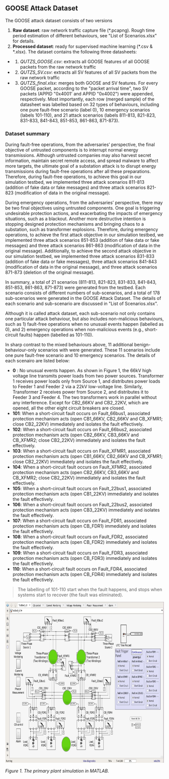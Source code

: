 ## GOOSE Attack Dataset
The GOOSE attack dataset consists of two versions
1. **Raw dataset**: raw network traffic capture file (\*.pcapng). Rough time period estimation of different behaviours, see "List of Scenarios.xlsx" for details.
2. **Processed dataset**: ready for supervised machine learning (\*.csv & \*.xlsx). The dataset contains the following three datasheets:
- 1) *QUTZS_GOOSE.csv*: extracts all GOOSE features of all GOOSE packets from the raw network traffic 
- 2) *QUTZS_SV.csv*: extracts all SV features of all SV packets from the raw network traffic
- 3) *QUTZS_final.xlsx*: merges both GOOSE and SV features. For every GOOSE packet, according to the "packet arrival time", two SV packets (APPID "0x4001' and APPID "0x4002") were appended, respectively. Most importantly, each row (merged sample) of the datasheet was labelled based on 32 types of behaviours, including one pure fault-free scenario (label 0), 10 emergency scenarios (labels 101-110), and 21 attack scenarios (labels 811-813, 821-823, 831-833, 841-843, 851-853, 861-863, 871-873).

### Dataset summary
During fault-free operations, from the adversaries’ perspective, the final objective of untrusted components is to interrupt normal energy transmissions. Although untrusted companies may also harvest secret information, maintain secret remote access, and spread malware to affect more targets, the ultimate goal of a substation attack is to disrupt energy transmissions during fault-free operations after all these preparations. Therefore, during fault-free operations, to achieve this goal in our simulation testbed, we implemented three attack scenarios 811-813 (addition of fake data or fake messages) and three attack scenarios 821-823 (modification of data in the original message).

During emergency operations, from the adversaries’ perspective, there may be two final objectives using untrusted components. One goal is triggering undesirable protection actions, and exacerbating the impacts of emergency situations, such as a blackout. Another more destructive intention is stopping designed protection mechanisms and bringing chaos to a substation, such as transformer explosions. Therefore, during emergency operations, to achieve the first attack objective in our simulation testbed, we implemented three attack scenarios 851-853 (addition of fake data or fake messages) and three attack scenarios 861-863 (modification of data in the original message). Additionally, to achieve the second attack objective in our simulation testbed, we implemented three attack scenarios 831-833 (addition of fake data or fake messages), three attack scenarios 841-843 (modification of data in the original message), and three attack scenarios 871-873 (deletion of the original message).

In summary, a total of 21 scenarios (811-813, 821-823, 831-833, 841-843, 851-853, 861-863, 871-873) were generated from the testbed. Each scenario consists of different numbers of sub-scenarios, and a total of 178 sub-scenarios were generated in the GOOSE Attack Dataset. The details of each scenario and sub-scenario are discussed in "List of Scenarios.xlsx". 

Although it is called attack dataset, each sub-scenario not only contains one particular attack behaviour, but also includes non-malicious behaviours, such as 1) fault-free operations when no unusual events happen (labelled as 0), and 2) emergency operations when non-malicious events (e.g., short-circuit faults) happen (labelled as 101-110).

In sharp contrast to the mixed behaviours above, 11 additional benign-behaviour-only scenarios with were generated. These 11 scenarios include one pure fault-free scenario and 10 emergency scenarios. The details of each scenairo are listed below:
-  **0** : No unusual events happen. As shown in Figure 1, the 66kV high voltage line transmits power loads from two power sources. Transformer 1 receives power loads only from Source 1, and distributes power loads to Feeder 1 and Feeder 2 via a 22kV low-voltage line. Similarly, Transformer 2 receives power from Source 2, and distributes it to Feeder 3 and Feeder 4. The two transformers work in parallel without any interference. Except for CB2_66KV and CB2_22KV, which are opened, all the other eight circuit breakers are closed.
- **101**: When a short-circuit fault occurs on Fault_66bus1, associated protection mechanism acts (open CB1_66KV, CB2_66KV and CB_XFMR1; close CB2_22KV) immediately and isolates the fault effectively.
- **102**: When a short-circuit fault occurs on Fault_66bus2, associated protection mechanism acts (open CB2_66KV, CB3_66KV and CB_XFMR2; close CB2_22KV) immediately and isolates the fault effectively.
- **103**: When a short-circuit fault occurs on Fault_XFMR1, associated protection mechanism acts (open CB1_66KV, CB2_66KV and CB_XFMR1; close CB2_22KV) immediately and isolates the fault effectively. 
- **104**: When a short-circuit fault occurs on Fault_XFMR2, associated protection mechanism acts (open CB2_66KV, CB3_66KV and CB_XFMR2; close CB2_22KV) immediately and isolates the fault effectively. 
- **105**: When a short-circuit fault occurs on Fault_22bus1, associated protection mechanism acts (open CB1_22KV) immediately and isolates the fault effectively. 
- **106**: When a short-circuit fault occurs on Fault_22bus2, associated protection mechanism acts (open CB3_22KV) immediately and isolates the fault effectively.
- **107**: When a short-circuit fault occurs on Fault_FDR1, associated protection mechanism acts (open CB_FDR1) immediately and isolates the fault effectively. 
- **108**: When a short-circuit fault occurs on Fault_FDR2, associated protection mechanism acts (open CB_FDR2) immediately and isolates the fault effectively.
- **109**: When a short-circuit fault occurs on Fault_FDR3, associated protection mechanism acts (open CB_FDR3) immediately and isolates the fault effectively.
- **110**: When a short-circuit fault occurs on Fault_FDR4, associated protection mechanism acts (open CB_FDR4) immediately and isolates the fault effectively.

> The labelling of 101-110 start when the fault happens, and stops when systems start to recover (the fault was eliminated).

<img src="https://github.com/CSCRC-SCREED/QUT-ZSS-2023/blob/main/PrimaryPlant.jpg" alt="" width="800" height="510" />

*Figure 1. The primary plant simulation in MATLAB.*